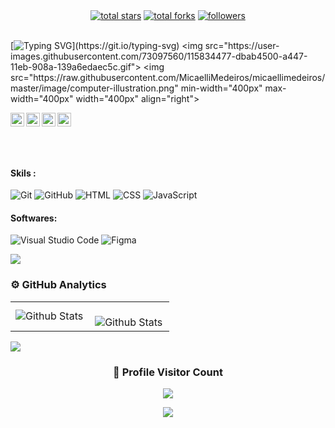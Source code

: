 <div align="center">
  <a href="https://github.com/leonardoronnau?tab=repositories&sort=stargazers">
    <img alt="total stars" title="Total stars on GitHub" src="https://custom-icon-badges.herokuapp.com/badge/dynamic/json?logo=star&color=BA9939&labelColor=BA9951&label=Stars&style=for-the-badge&query=%24.stars&url=https://api.github-star-counter.workers.dev/user/leonardoronnau"/></a>
  <a href="https://github.com/leonardoronnau?tab=repositories&sort=stargazers">
    <img alt="total forks" title="Total forks on GitHub" src="https://custom-icon-badges.herokuapp.com/badge/dynamic/json?logo=fork&color=BA9939&labelColor=BA9951&label=Forks&style=for-the-badge&query=%24.forks&url=https://api.github-star-counter.workers.dev/user/leonardoronnau"/></a>
  <a href="https://github.com/leonardoronnau">
    <img alt="followers" title="Follow me on Github" src="https://custom-icon-badges.herokuapp.com/github/followers/leonardoronnau?color=BA9939&labelColor=BA9951&style=for-the-badge&logo=person-add&label=Follow&logoColor=white"/></a>
</div>
<br />

[![Typing SVG](https://readme-typing-svg.demolab.com?font=Fira+Code&size=28&pause=1000&color=BA9951&width=435&lines=Hello%2C+I'm+Leonardo+Ronnau!)](https://git.io/typing-svg)
<img src="https://user-images.githubusercontent.com/73097560/115834477-dbab4500-a447-11eb-908a-139a6edaec5c.gif">    
<img src="https://raw.githubusercontent.com/MicaelliMedeiros/micaellimedeiros/master/image/computer-illustration.png" min-width="400px" max-width="400px" width="400px" align="right">

<a href="https://www.instagram.com/leo_ronnau/?theme=dark" target="_blank"><img align="left" alt="leonardo| Instagram" width="22px" src="https://cdn-icons-png.flaticon.com/128/1384/1384063.png" /></a>
<a href="https://www.linkedin.com/in/leonardo-ronnau/" target="_blank"><img align="left" alt="leonardo | LinkedIn" width="22px" src="https://cdn.jsdelivr.net/gh/devicons/devicon/icons/linkedin/linkedin-original.svg" /></a>
<a href="https://mail.google.com/mail/u/0/?tab=rm&ogbl#inbox?compose=DmwnWtDvdCLXZLDmnzllrHdkgptsHnKMFNMhhLcrvgzcLZVnnRWmbhGqJfhRjtwzrMfMzswxbWVG" target="_blank"><img align="left" alt="leonardo | GMAIL" width="22px" src="https://cdn.jsdelivr.net/gh/devicons/devicon/icons/google/google-original.svg" /></a>
<a href="https://github.com/leonardoronnau" target="_blank"><img align="left" alt="leonardo | GITHUB" width="22px" src="https://cdn-icons-png.flaticon.com/128/733/733553.png" /></a>

<br /><br /><br /><br />

#### Skils :

![Git](https://img.shields.io/badge/-Git-333333?style=flat&logo=git)
![GitHub](https://img.shields.io/badge/-GitHub-333333?style=flat&logo=github)
![HTML](https://img.shields.io/badge/-HTML-333333?style=flat&logo=html5)
![CSS](https://img.shields.io/badge/-CSS-333333?style=flat&logo=css3&logoColor=%231572B6)
![JavaScript](https://img.shields.io/badge/-JavaScript-333333?style=flat&logo=javascript)

#### Softwares:

![Visual Studio Code](https://img.shields.io/badge/-Visual%20Studio%20Code-333333?style=flat&logo=visual-studio-code&logoColor=007ACC)
![Figma](https://img.shields.io/badge/-Figma-333333?style=flat&logo=figma&logoColor=007ACC)


<img src="https://user-images.githubusercontent.com/73097560/115834477-dbab4500-a447-11eb-908a-139a6edaec5c.gif">    

### ⚙️ GitHub Analytics

<table>
  <tr>
    <td>
      <img
        align="left"
        src="https://github-readme-stats.vercel.app/api/top-langs/?username=leonardoronnau&theme=dark&hide_border=false&include_all_commits=true&count_private=true&layout=compact"
        alt="Github Stats"
      />
    </td>
    <td>
      <br />
      <img
        align="left"
        src="https://github-readme-streak-stats.herokuapp.com/?user=leonardoronnau&theme=dark&hide_border=false"
        alt="Github Stats"
      />
    </td>
  </tr>
</table>

<img src="https://user-images.githubusercontent.com/73097560/115834477-dbab4500-a447-11eb-908a-139a6edaec5c.gif">    


<div align=center>
  <h3><b>📍 Profile Visitor Count</b></h3>
</div>
    
<p align="center" >   
  <img src="https://profile-counter.glitch.me/leonardoronnau/count.svg" />  
</p>

<p align="center" >   
  <img src="https://raw.githubusercontent.com/vaibhavvikas/vaibhavvikas/output/github-contribution-grid-snake-dark.svg#gh-dark-mode-only"/>
